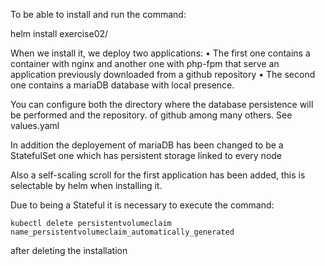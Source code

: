 

To be able to install and run the command:

 helm install exercise02/

When we install it, we deploy two applications:
• The first one contains a container with nginx and another one with php-fpm that serve an application previously downloaded from a 
  github repository
• The second one contains a mariaDB database with local presence. 

You can configure both the directory where the database persistence will be performed and the repository.
of github among many others. See values.yaml

In addition the deployement of mariaDB has been changed to be a StatefulSet one which has persistent storage linked to 
every node

Also a self-scaling scroll for the first application has been added, this is selectable by helm when installing it.

Due to being a Stateful it is necessary to execute the command:

	kubectl delete persistentvolumeclaim name_persistentvolumeclaim_automatically_generated

after deleting the installation